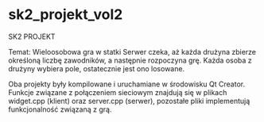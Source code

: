 # sk2_projekt_vol2
SK2 PROJEKT

Temat: Wieloosobowa gra w statki
Serwer czeka, aż każda drużyna zbierze określoną liczbę zawodników, a następnie rozpoczyna grę. Każda osoba z drużyny wybiera pole, ostatecznie jest ono losowane.

Oba projekty były kompilowane i uruchamiane w środowisku Qt Creator.
Funkcje związane z połączeniem sieciowym znajdują się w plikach widget.cpp (klient) oraz server.cpp (serwer), pozostałe pliki implementują funkcjonalność związaną z grą.

